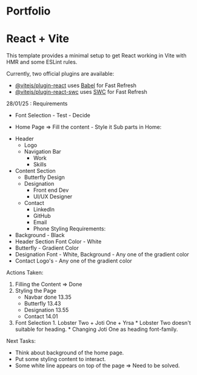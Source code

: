 # Portfolio

# React + Vite

This template provides a minimal setup to get React working in Vite with HMR and some ESLint rules.

Currently, two official plugins are available:

- [@vitejs/plugin-react](https://github.com/vitejs/vite-plugin-react/blob/main/packages/plugin-react/README.md) uses [Babel](https://babeljs.io/) for Fast Refresh
- [@vitejs/plugin-react-swc](https://github.com/vitejs/vite-plugin-react-swc) uses [SWC](https://swc.rs/) for Fast Refresh

28/01/25 : Requirements

- Font Selection - Test - Decide 
    
- Home Page => Fill the content - Style it
Sub parts in Home:
 * Header
    * Logo
    * Navigation Bar
        * Work
        * Skills
 * Content Section
    * Butterfly Design
    * Designation
        * Front end Dev
        * UI/UX Designer
    * Contact 
        * LinkedIn
        * GitHub
        * Email
        * Phone
Styling Requirements:
* Background - Black 
* Header Section Font Color - White
* Butterfly - Gradient Color 
* Designation Font - White, Background - Any one of the gradient color
* Contact Logo's - Any one of the gradient color

Actions Taken:
1. Filling the Content => Done
2. Styling the Page 
    * Navbar done 13.35
    * Butterfly 13.43
    * Designation 13.55
    * Contact 14.01
3. Font Selection
        1. Lobster Two + Joti One + Yrsa 
         * Lobster Two doesn't suitable for heading.
         * Changing Joti One as heading font-family.

Next Tasks:
* Think about background of the home page.
* Put some styling content to interact.
* Some white line appears on top of the page => Need to be solved.
